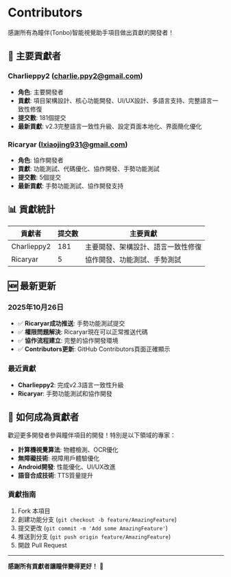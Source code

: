 # Contributors

感謝所有為瞳伴(Tonbo)智能視覺助手項目做出貢獻的開發者！

## 👥 主要貢獻者

### Charlieppy2 (charlie.ppy2@gmail.com)
- **角色**: 主要開發者
- **貢獻**: 項目架構設計、核心功能開發、UI/UX設計、多語言支持、完整語言一致性修復
- **提交數**: 181個提交
- **最新貢獻**: v2.3完整語言一致性升級、設定頁面本地化、界面簡化優化

### Ricaryar (lxiaojing931@gmail.com)
- **角色**: 協作開發者
- **貢獻**: 功能測試、代碼優化、協作開發、手勢功能測試
- **提交數**: 5個提交
- **最新貢獻**: 手勢功能測試、協作開發支持

## 📊 貢獻統計

| 貢獻者 | 提交數 | 主要貢獻 |
|--------|--------|----------|
| Charlieppy2 | 181 | 主要開發、架構設計、語言一致性修復 |
| Ricaryar | 5 | 協作開發、功能測試、手勢測試 |

## 🆕 最新更新

### 2025年10月26日
- ✅ **Ricaryar成功推送**: 手勢功能測試提交
- ✅ **權限問題解決**: Ricaryar現在可以正常推送代碼
- ✅ **協作流程建立**: 完整的協作開發環境
- ✅ **Contributors更新**: GitHub Contributors頁面正確顯示

### 最近貢獻
- **Charlieppy2**: 完成v2.3語言一致性升級
- **Ricaryar**: 手勢功能測試和協作開發

## 🤝 如何成為貢獻者

歡迎更多開發者參與瞳伴項目的開發！特別是以下領域的專家：

- **計算機視覺算法**: 物體檢測、OCR優化
- **無障礙技術**: 視障用戶體驗優化
- **Android開發**: 性能優化、UI/UX改進
- **語音合成技術**: TTS質量提升

### 貢獻指南
1. Fork 本項目
2. 創建功能分支 (`git checkout -b feature/AmazingFeature`)
3. 提交更改 (`git commit -m 'Add some AmazingFeature'`)
4. 推送到分支 (`git push origin feature/AmazingFeature`)
5. 開啟 Pull Request

---

**感謝所有貢獻者讓瞳伴變得更好！** 🌟